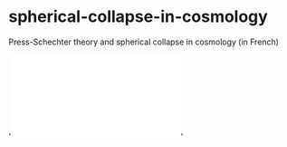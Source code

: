 # spherical-collapse-in-cosmology
Press-Schechter theory and spherical collapse in cosmology (in French) 

'![](//Users/braams92/Downloads/formation_hierarchique.pdf)'

